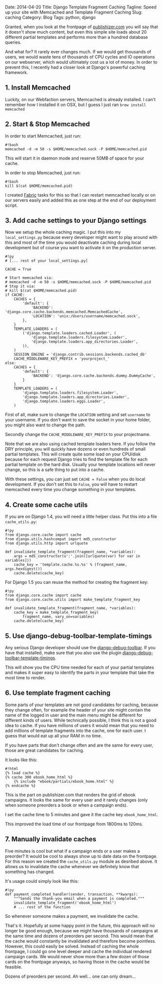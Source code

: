 Date: 2014-04-20
Title: Django Template Fragment Caching
Tagline: Speed up your site with Memcached and Template Fragment Caching
Slug: caching
Category: Blog
Tags: python, django 

Granted, when you look at the frontpage of [publishizer.com](https://publishizer.com)
you will say that it doesn't show much content, but even this simple site 
loads about 20 different partial templates and performs more than a hundred
database queries.

And what for? It rarely ever changes much. If we would get thousands of users,
we would waste tens of thousands of CPU cycles and IO operations on our
webserver, which would ultimately cost us a lot of money. In order to prevent
this, I recently had a closer look at Django's powerful caching framework.

## 1. Install Memcached

Luckily, on our Webfaction servers, Memcached is already installed. I can't
remember how I installed it on OSX, but I guess I just ran
`brew install memcached`

## 2. Start & Stop Memcached

In order to start Memcached, just run:

    #!bash
    memcached -d -m 50 -s $HOME/memcached.sock -P $HOME/memcached.pid

This will start it in daemon mode and reserve 50MB of space for your cache.

In order to stop Memcached, just run:

    #!bash
    kill $(cat $HOME/memcached.pid)

I created [Fabric](http://www.fabfile.org/) tasks for this so that I can
restart memcached locally or on our servers easily and added this as one step
at the end of our deployment script.

## 3. Add cache settings to your Django settings

Now we setup the whole caching magic. I put this into my `local_settings.py`
because every developer might want to play around with this and most of the
time you would deactivate caching during local development but of course you
want to activate it on the production server.

    #!py
    # [... rest of your local_settings.py]

    CACHE = True

    # Start memcached via:
    # memcached -d -m 50 -s $HOME/memcached.sock -P $HOME/memcached.pid
    # Stop it via:
    # kill $(cat $HOME/memcached.pid)
    if CACHE:
        CACHES = {
            'default': {
                'BACKEND': 'django.core.cache.backends.memcached.MemcachedCache',
                'LOCATION': 'unix:/Users/username/memcached.sock',
            },
        }
        TEMPLATE_LOADERS = (
            ('django.template.loaders.cached.Loader', (
                'django.template.loaders.filesystem.Loader',
                'django.template.loaders.app_directories.Loader',
            )),
        )
        SESSION_ENGINE = 'django.contrib.sessions.backends.cached_db'
        CACHE_MIDDLEWARE_KEY_PREFIX = 'yourproject_'
    else:
        CACHES = {
            'default': {
                'BACKEND': 'django.core.cache.backends.dummy.DummyCache',
            }
        }
        TEMPLATE_LOADERS = (
            'django.template.loaders.filesystem.Loader',
            'django.template.loaders.app_directories.Loader',
            'django.template.loaders.eggs.Loader',
        )

First of all, make sure to change the `LOCATION` setting and set `username` to
your username. If you don't want to save the socket in your home folder, you
might also want to change the path.

Secondly change the `CACHE_MIDDLEWARE_KEY_PREFIX` to your projectname.

Note that we are also using cached template loaders here. If you follow the 
DRY principle, you will quickly have dozens or even hundreds of small partial
templates. This will create quite some load on your CPU/disk because for each
request Django tries to find the template file for each partial template on the
hard disk. Usually your template locations will never change, so this is a safe
thing to put into a cache. 

With these settings, you can just set `CACHE = False` when you do local
development. If you don't set this to `False`, you will have to restart
memcached every time you change something in your templates.

## 4. Create some cache utils

If you are on Django 1.4, you will need a little helper class. Put this into 
a file `cache_utils.py`:

    #!py
    from django.core.cache import cache
    from django.utils.hashcompat import md5_constructor
    from django.utils.http import urlquote

    def invalidate_template_fragment(fragment_name, *variables):
        args = md5_constructor(u':'.join([urlquote(var) for var in variables]))
        cache_key = 'template.cache.%s.%s' % (fragment_name, args.hexdigest())
        cache.delete(cache_key)

For Django 1.5 you can reuse the method for creating the fragment key:

    #!py
    from django.core.cache import cache
    from django.core.cache.utils import make_template_fragment_key

    def invalidate_template_fragment(fragment_name, *variables):
        cache_key = make_template_fragment_key(
            fragment_name, vary_on=variables) 
        cache.delete(cache_key)

## 5. Use django-debug-toolbar-template-timings

Any serious Django developer should use the [django-debug-toolbar](https://github.com/django-debug-toolbar/django-debug-toolbar).
If you have that installed, make sure that you also use the plugin
[django-debug-toolbar-template-timings](https://github.com/orf/django-debug-toolbar-template-timings).

This will show you the CPU time needed for each of your partial templates and
makes it super easy to identify the parts in your template that take the most
time to render.

## 6. Use template fragment caching

Some parts of your templates are not good candidates for caching, because they
change often, for example the header of your site might contain the name of
the logged in user and the main menu might be different for different kinds
of users. While technically possible, I think this is not a good idea to cache.
If you have millions of users it would mean that you need to add millions of
template fragments into the cache, one for each user. I guess that would eat up
all your RAM in no time.

If you have parts that don't change often and are the same for every user,
those are great candidates for caching.

It looks like this:

    #!html
    {% load cache %}
    {% cache 300 ebook_home_html %}
        {% include "ebook/partials/ebook_home.html" %}
    {% endcache %}

This is the part on publishizer.com that renders the grid of ebook campaigns.
It looks the same for every user and it rarely changes (only when someone
preorders a book or when a campaign ends).

I set the cache time to 5 minutes and gave it the cache key `ebook_home_html`.

This improved the load time of our frontpage from 1800ms to 120ms.

## 7. Manually invalidate caches

Five minutes is cool but what if a campaign ends or a user makes a preorder?
It would be cool to always show up to date data on the frontpage. For this
reason we created the `cache_utils.py` module as desribed above. It allows us
to invalidate the cache whenever we definitely know that something has changed.

It's usage could simply look like this:

    #!py
    def payment_completed_handler(sender, transaction, **kwargs):
        """Sends the thank-you email when a payment is completed."""
        invalidate_template_fragment('ebook_home_html')
        # ... rest of the function

So whenever someone makes a payment, we invalidate the cache.

That's it. Hopefully at some happy point in the future, this approach will no
longer be good enough, because we might have thousands of campaigns at the same
time and dozens of preorders per second. This would mean that the cache would
constantly be invalidated and therefore become pointless. However, this could
easily be solved. Instead of caching the whole frontpage, I could go one level
deeper and cache the individual rendered campaign cards. We would never show
more than a few dozen of those cards on the frontpage anyways, so having those
in the cache would be feasible.

Dozens of preorders per second. Ah well... one can only dream...
